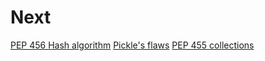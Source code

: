 # Next
[PEP 456 Hash algorithm](https://peps.python.org/pep-0456/)
[Pickle's flaws](https://nedbatchelder.com/blog/202006/pickles_nine_flaws.html)
[PEP 455 collections](https://peps.python.org/pep-0455/)
